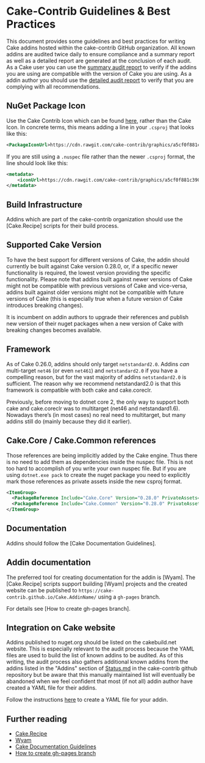 # Cake-Contrib Guidelines & Best Practices

This document provides some guidelines and best practices for writing Cake addins hosted within the cake-contrib GitHub organization.
All known addins are audited twice daily to ensure compliance and a summary report as well as a detailed report are generated at the conclusion of each audit.
As a Cake user you can use the [summary audit report](Audit.md) to verify if the addins you are using are compatible with the version of Cake you are using. 
As a addin author you should use the [detailed audit report](Audit.xlsx) to verify that you are complying with all recommendations.

## NuGet Package Icon

Use the Cake Contrib Icon which can be found [here](https://github.com/cake-contrib/graphics), rather than the Cake Icon. 
In concrete terms, this means adding a line in your `.csproj` that looks like this:
```xml
<PackageIconUrl>https://cdn.rawgit.com/cake-contrib/graphics/a5cf0f881c390650144b2243ae551d5b9f836196/png/cake-contrib-medium.png</PackageIconUrl>
```

If you are still using a `.nuspec` file rather than the newer `.csproj` format, the line should look like this:
```xml
<metadata>
    <iconUrl>https://cdn.rawgit.com/cake-contrib/graphics/a5cf0f881c390650144b2243ae551d5b9f836196/png/cake-contrib-medium.png</iconUrl>
</metadata>
```

## Build Infrastructure

Addins which are part of the cake-contrib organization should use the [Cake.Recipe] scripts for their build process.

## Supported Cake Version

To have the best support for different versions of Cake, the addin should currently be built against Cake version 0.28.0,
or, if a specific newer functionality is required, the lowest version providing the specific functionality. Please note 
that addins built against newer versions of Cake might not be compatible with previous versions of Cake and vice-versa,
addins built against older versions might not be compatible with future versions of Cake (this is especially true when a
future version of Cake introduces breaking changes).

It is incumbent on addin authors to upgrade their references and publish new version of their nuget packages when a new 
version of Cake with breaking changes becomes available.

## Framework

As of Cake 0.26.0, addins should only target `netstandard2.0`. Addins *can* multi-target `net46` (or even `net461`) and
`netstandard2.0` if you have a compelling reason, but for the vast majority of addins `netstandard2.0` is sufficient. 
The reason why we recommend netstandard2.0 is that this framework is compatible with both cake and cake.coreclr.

Previously, before moving to dotnet core 2, the only way to support both cake and cake.coreclr was to multitarget (net46 and netstandard1.6). 
Nowadays there’s (in most cases) no real need to multitarget, but many addins still do (mainly because they did it earlier).

## Cake.Core / Cake.Common references

Those references are being implicitly added by the Cake engine. Thus there is no need to add them as dependencies
inside the nuspec file. This is not too hard to accomplish of you write your own nuspec file. But if you are using
`dotnet.exe pack` to create the nuget package you need to explicitly mark those references as private assets inside
the new csproj format.

```xml
<ItemGroup>
  <PackageReference Include="Cake.Core" Version="0.28.0" PrivateAssets="All" />
  <PackageReference Include="Cake.Common" Version="0.28.0" PrivateAssets="All" />
</ItemGroup>
```

## Documentation

Addins should follow the [Cake Documentation Guidelines].

## Addin documentation

The preferred tool for creating documentation for the addin is [Wyam].
The [Cake.Recipe] scripts support building [Wyam] projects and the created website can be published to
`https://cake-contrib.github.io/Cake.AddinName/` using a `gh-pages` branch.

For details see [How to create gh-pages branch].

## Integration on Cake website

Addins published to nuget.org should be listed on the cakebuild.net website. This is especially relevant 
to the audit process because the YAML files are used to build the list of known addins to be audited. As 
of this writing, the audit process also gathers additional known addins from the addins listed in the
"Addins" section of [Status.md](https://github.com/cake-contrib/Home/blob/master/Status.md#addins) in 
the cake-contrib github repository but be aware that this manually maintained list will eventually be 
abandoned when we feel confident that most (if not all) addin author have created a YAML file for their
addins.

Follow the instructions [here](https://github.com/cake-build/website/blob/develop/README.md#addins) to 
create a YAML file for your addin.

## Further reading

- [Cake.Recipe](https://github.com/cake-contrib/Cake.Recipe)
- [Wyam](https://wyam.io/)
- [Cake Documentation Guidelines](https://cakebuild.net/docs/contributing/documentation)
- [How to create gh-pages branch](https://www.gep13.co.uk/blog/how-to-create-gh-pages-branch)
